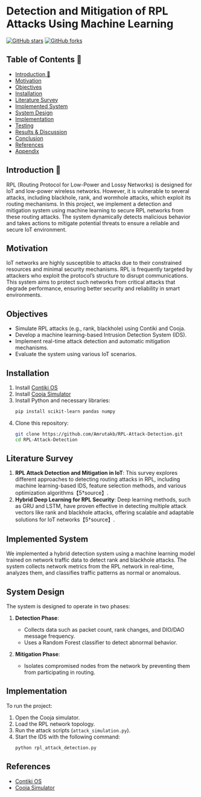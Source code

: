 # Detection and Mitigation of RPL Attacks Using Machine Learning

[![GitHub stars](https://img.shields.io/github/stars/yourusername/RPL-Attack-Detection)](https://github.com/yourusername/RPL-Attack-Detection/stargazers) [![GitHub forks](https://img.shields.io/github/forks/yourusername/RPL-Attack-Detection)](https://github.com/yourusername/RPL-Attack-Detection/network/members)

## Table of Contents 🧾
- [Introduction 📌](#introduction)
- [Motivation](#motivation)
- [Objectives](#objectives)
- [Installation](#installation)
- [Literature Survey](#literature-survey)
- [Implemented System](#implemented-system)
- [System Design](#system-design)
- [Implementation](#implementation)
- [Testing](#testing)
- [Results & Discussion](#results-discussion)
- [Conclusion](#conclusion)
- [References](#references)
- [Appendix](#appendix)

## Introduction 📌

RPL (Routing Protocol for Low-Power and Lossy Networks) is designed for IoT and low-power wireless networks. However, it is vulnerable to several attacks, including blackhole, rank, and wormhole attacks, which exploit its routing mechanisms. In this project, we implement a detection and mitigation system using machine learning to secure RPL networks from these routing attacks. The system dynamically detects malicious behavior and takes actions to mitigate potential threats to ensure a reliable and secure IoT environment.

## Motivation

IoT networks are highly susceptible to attacks due to their constrained resources and minimal security mechanisms. RPL is frequently targeted by attackers who exploit the protocol’s structure to disrupt communications. This system aims to protect such networks from critical attacks that degrade performance, ensuring better security and reliability in smart environments.

## Objectives
- Simulate RPL attacks (e.g., rank, blackhole) using Contiki and Cooja.
- Develop a machine learning-based Intrusion Detection System (IDS).
- Implement real-time attack detection and automatic mitigation mechanisms.
- Evaluate the system using various IoT scenarios.

## Installation

1. Install [Contiki OS](https://www.contiki-ng.org/)
2. Install [Cooja Simulator](https://anrg.usc.edu/contiki/index.php/Cooja_Simulator)
3. Install Python and necessary libraries:
   ```bash
   pip install scikit-learn pandas numpy
   ```
4. Clone this repository:
   ```bash
   git clone https://github.com/Amrutakb/RPL-Attack-Detection.git
   cd RPL-Attack-Detection
   ```

## Literature Survey

1. **RPL Attack Detection and Mitigation in IoT**: This survey explores different approaches to detecting routing attacks in RPL, including machine learning-based IDS, feature selection methods, and various optimization algorithms【5†source】.
2. **Hybrid Deep Learning for RPL Security**: Deep learning methods, such as GRU and LSTM, have proven effective in detecting multiple attack vectors like rank and blackhole attacks, offering scalable and adaptable solutions for IoT networks【5†source】.

## Implemented System

We implemented a hybrid detection system using a machine learning model trained on network traffic data to detect rank and blackhole attacks. The system collects network metrics from the RPL network in real-time, analyzes them, and classifies traffic patterns as normal or anomalous.

## System Design

The system is designed to operate in two phases:

1. **Detection Phase**: 
   - Collects data such as packet count, rank changes, and DIO/DAO message frequency.
   - Uses a Random Forest classifier to detect abnormal behavior.
  
2. **Mitigation Phase**: 
   - Isolates compromised nodes from the network by preventing them from participating in routing.

## Implementation

To run the project:
1. Open the Cooja simulator.
2. Load the RPL network topology.
3. Run the attack scripts (`attack_simulation.py`).
4. Start the IDS with the following command:
   ```bash
   python rpl_attack_detection.py
   ```

## References

- [Contiki OS](https://www.contiki-ng.org/)
- [Cooja Simulator](https://anrg.usc.edu/contiki/index.php/Cooja_Simulator)
